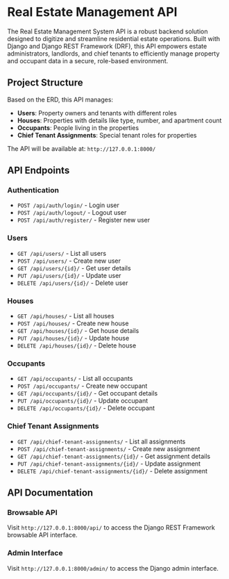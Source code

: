 # Real Estate Management API

The Real Estate Management System API is a robust backend solution designed to digitize and streamline residential estate operations. Built with Django and Django REST Framework (DRF), this API empowers estate administrators, landlords, and chief tenants to efficiently manage property and occupant data in a secure, role-based environment.


## Project Structure

Based on the ERD, this API manages:
- **Users**: Property owners and tenants with different roles
- **Houses**: Properties with details like type, number, and apartment count
- **Occupants**: People living in the properties
- **Chief Tenant Assignments**: Special tenant roles for properties




The API will be available at: `http://127.0.0.1:8000/`

## API Endpoints

### Authentication
- `POST /api/auth/login/` - Login user
- `POST /api/auth/logout/` - Logout user
- `POST /api/auth/register/` - Register new user

### Users
- `GET /api/users/` - List all users
- `POST /api/users/` - Create new user
- `GET /api/users/{id}/` - Get user details
- `PUT /api/users/{id}/` - Update user
- `DELETE /api/users/{id}/` - Delete user

### Houses
- `GET /api/houses/` - List all houses
- `POST /api/houses/` - Create new house
- `GET /api/houses/{id}/` - Get house details
- `PUT /api/houses/{id}/` - Update house
- `DELETE /api/houses/{id}/` - Delete house

### Occupants
- `GET /api/occupants/` - List all occupants
- `POST /api/occupants/` - Create new occupant
- `GET /api/occupants/{id}/` - Get occupant details
- `PUT /api/occupants/{id}/` - Update occupant
- `DELETE /api/occupants/{id}/` - Delete occupant

### Chief Tenant Assignments
- `GET /api/chief-tenant-assignments/` - List all assignments
- `POST /api/chief-tenant-assignments/` - Create new assignment
- `GET /api/chief-tenant-assignments/{id}/` - Get assignment details
- `PUT /api/chief-tenant-assignments/{id}/` - Update assignment
- `DELETE /api/chief-tenant-assignments/{id}/` - Delete assignment

## API Documentation

### Browsable API
Visit `http://127.0.0.1:8000/api/` to access the Django REST Framework browsable API interface.

### Admin Interface
Visit `http://127.0.0.1:8000/admin/` to access the Django admin interface.










